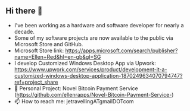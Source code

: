 ## Hi there 👋
- I've been working as a hardware and software developer for nearly a decade.
- Some of my software projects are now available to the public via Microsoft Store and GitHub.
- Microsoft Store link: https://apps.microsoft.com/search/publisher?name=Ellen+Red&hl=en-gb&gl=SG
- I develop Customized Windows Desktop App via Upwork: https://www.upwork.com/services/product/development-it-a-customized-windows-desktop-application-1870249634070794747?ref=project_share
- 🔭 Personal Project: Novel Bitcoin Payment Service (https://github.com/ellenrapps/Novel-Bitcoin-Payment-Service-)
- 📫 How to reach me: jetravellingATgmailDOTcom

